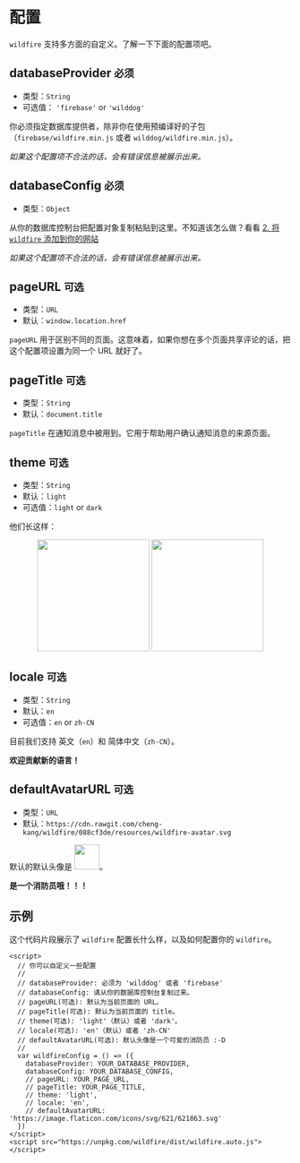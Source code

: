 # 配置

`wildfire` 支持多方面的自定义。了解一下下面的配置项吧。

## databaseProvider `必须`

- 类型：`String`
- 可选值： `'firebase'` or `'wilddog'`

你必须指定数据库提供者，除非你在使用预编译好的子包（`firebase/wildfire.min.js` 或者 `wilddog/wildfire.min.js`）。

*如果这个配置项不合法的话，会有错误信息被展示出来。*

## databaseConfig `必须`

- 类型：`Object`

从你的数据库控制台把配置对象复制粘贴到这里。不知道该怎么做？看看 [2. 将 `wildfire` 添加到你的网站](/zh-cn/usage.md#_2-%e5%b0%86-wildfire-%e6%b7%bb%e5%8a%a0%e5%88%b0%e4%bd%a0%e7%9a%84%e7%bd%91%e7%ab%99)

*如果这个配置项不合法的话，会有错误信息被展示出来。*

## pageURL `可选`

- 类型：`URL`
- 默认：`window.location.href`

`pageURL` 用于区别不同的页面。这意味着，如果你想在多个页面共享评论的话，把这个配置项设置为同一个 URL 就好了。

## pageTitle `可选`

- 类型：`String`
- 默认：`document.title`

`pageTitle` 在通知消息中被用到。它用于帮助用户确认通知消息的来源页面。

## theme `可选`

- 类型：`String`
- 默认：`light`
- 可选值：`light` or `dark`

他们长这样：

<div style="text-align: center;">
  <img src="https://camo.githubusercontent.com/66133591324cb2e314f1c3f93480e2a80ed956f3/68747470733a2f2f63646e2e7261776769742e636f6d2f6368656e672d6b616e672f77696c64666972652f30613036333237352f7265736f75726365732f73637265656e73686f74732f312e706e67" width="200">
  <img src="https://camo.githubusercontent.com/14103769d32ee93c84cd5cc8475c8e276de9624b/68747470733a2f2f63646e2e7261776769742e636f6d2f6368656e672d6b616e672f77696c64666972652f36666164613431622f7265736f75726365732f73637265656e73686f74732f776c64666972652d6461726b2d7468656d652e706e67" width="200">
</div>

## locale `可选`

- 类型：`String`
- 默认：`en`
- 可选值：`en` or `zh-CN`

目前我们支持 英文（`en`）和 简体中文（`zh-CN`）。

**欢迎贡献新的语言！**

## defaultAvatarURL `可选`

- 类型：`URL`
- 默认：`https://cdn.rawgit.com/cheng-kang/wildfire/088cf3de/resources/wildfire-avatar.svg`

默认的默认头像是 <img src="https://cdn.rawgit.com/cheng-kang/wildfire/088cf3de/resources/wildfire-avatar.svg" width="45">。

**是一个消防员哦！！！**

## 示例 

这个代码片段展示了 `wildfire` 配置长什么样，以及如何配置你的 `wildfire`。

```
<script>
  // 你可以自定义一些配置
  //
  // databaseProvider: 必须为 'wilddog' 或者 'firebase'
  // databaseConfig: 请从你的数据库控制台复制过来。
  // pageURL(可选): 默认为当前页面的 URL。
  // pageTitle(可选): 默认为当前页面的 title。
  // theme(可选): 'light'（默认）或者 'dark'。
  // locale(可选): 'en'（默认）或者 'zh-CN'
  // defaultAvatarURL(可选): 默认头像是一个可爱的消防员 :-D
  //
  var wildfireConfig = () => ({
    databaseProvider: YOUR_DATABASE_PROVIDER,
    databaseConfig: YOUR_DATABASE_CONFIG,
    // pageURL: YOUR_PAGE_URL,
    // pageTitle: YOUR_PAGE_TITLE,
    // theme: 'light',
    // locale: 'en',
    // defaultAvatarURL: 'https://image.flaticon.com/icons/svg/621/621863.svg'
  })
</script>
<script src="https://unpkg.com/wildfire/dist/wildfire.auto.js"></script>
```